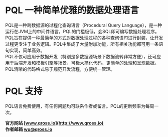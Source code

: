 # PQL 一种简单优雅的数据处理语言
PQL是一种跨数据源的过程化查询语言（Procedural Query Language），是一种运行在JVM上的中间件语言。PQL的门槛极低，会SQL即可编写数据处理程序。PQL旨在提供一种最简单的方式对数据处理过程的各种查询语句进行封装，让开发过程更专注于业务逻辑。PQL中集成了大量附加功能，所有相关功能都可用一条语句实现，简单高效。    
PQL不仅可应用于数据开发（特别是多数据源场景下数据流转非常方便），还可应用于后端开发和模板引擎等场景，可极大简化代码，更简单的处理和呈现数据。PQL清晰的代码格式易于规范开发流程，方便统一管理。  


# PQL 支持

PQL语言免费使用，有任何问题均可联系作者或留言。PQL的更新频率为每周一次。

**官方网站 [www.qross.io](http://www.qross.io)**  
**作者邮箱 [wu@qross.io](mailto:wu@qross.io)**


